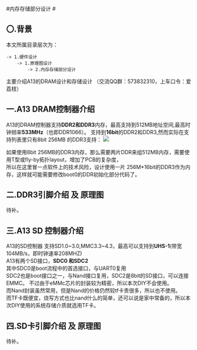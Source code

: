 #内存存储部分设计 #
## 〇.背景 ##
本文所属目录层次为：  

```
-> 1.硬件设计 
	-> 1.原理图设计 
		-> 2.内存存储部分设计
```
主要介绍A13的DRAM设计和存储设计
（交流QQ群：573832310，上车口令：爱荔枝）

## 一.A13 DRAM控制器介绍 ##
A13的DRAM控制器支持**DDR2和DDR3**内存，最高支持到512MB地址空间,最高时钟频率**533MHz**（也即DDR1066）。
支持到**16bit**的DDR2和DDR3,然而实际在支持列表里只有8bit 256MB 的DDR3支持：
![](http://7xvwj0.com1.z0.glb.clouddn.com/16-7-24/34594099.jpg)

如果使用8bit 256MB的DDR3内存，那么需要两片DDR来组512MB内存，需要使用T型或fly-by拓扑layout，增加了PCB的复杂度，  
所以在这里冒一点软件上的技术风险，设计使用一片 256M*16bit的DDR3作为内存，这样就可能需要修改boot0的DDR初始化部分代码了。

## 二.DDR3引脚介绍 及 原理图 ##
待补。

## 三.A13 SD 控制器介绍 ##
A13的SD控制器 支持SD1.0~3.0,MMC3.3~4.3，最高可以支持到**UHS-1**(带宽104MB/s，即时钟速率208MHZ)  
A13有两个SD接口，**SDC0 和SDC2**  
其中SDC0是boot流程中的首选接口，与UART0复用  
SDC2也是boot接口之一，与Nand接口复用，SDC2是8bit的SD接口，可以连接EMMC。
不过由于eMMc芯片的封装较为精密，所以本次DIY不会使用。  
而Nand封装虽然常用，但是Nand的价格仍然较tf卡贵很多，所以也不使用。  
而TF卡既便宜，烧写方式也比nand什么的简单，还可以说是家中常备的，所以本次DIY使用的系统存储介质就选用TF卡。

## 四.SD卡引脚介绍 及 原理图 ##
待补。